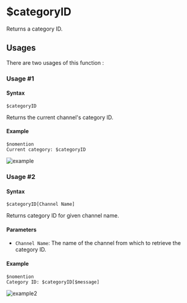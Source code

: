 # $categoryID
Returns a category ID.

## Usages
There are two usages of this function :

### Usage #1
#### Syntax
```
$categoryID
```
Returns the current channel's category ID.

#### Example
```
$nomention
Current category: $categoryID
```
![example](https://user-images.githubusercontent.com/94063167/198906344-b98b8db2-2ae5-4cbf-b708-c50fc6963d04.png)

### Usage #2
#### Syntax
```
$categoryID[Channel Name]
```
Returns category ID for given channel name.

#### Parameters
- `Channel Name`: The name of the channel from which to retrieve the category ID.

#### Example
```
$nomention
Category ID: $categoryID[$message]
```
![example2](https://user-images.githubusercontent.com/94063167/198906454-b8ba28dd-909c-4411-b726-863ec5ceb146.png)

